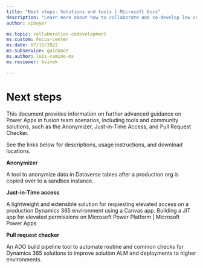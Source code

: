 ```yaml
---
title: "Next steps: Solutions and tools | Microsoft Docs"
description: "Learn more about how to collaborate and co-develop low code apps in Power Apps."
author: spboyer

ms.topic: collaboration-codevelopment
ms.custom: Focus-center
ms.date: 07/15/2022
ms.subservice: guidance
ms.author: luis-camino-ms
ms.reviewer: kvivek

---
```


# Next steps

This document provides information on further advanced guidance on Power Apps in fusion team scenarios, including tools and community solutions, such as the Anonymizer, Just-in-Time Access, and Pull Request Checker. 

See the links below for descriptions, usage instructions, and download locations. 

**Anonymizer**

A tool to anonymize data in Dataverse tables after a production org is copied over to a sandbox instance.

**Just-in-Time access**

A lightweight and extensible solution for requesting elevated access on a production Dynamics 365 environment using a Canvas app.
Building a JIT app for elevated permissions on Microsoft Power Platform | Microsoft Power Apps

**Pull request checker**

An ADO build pipeline tool to automate routine and common checks for Dynamics 365 solutions to improve solution ALM and deployments to higher environments.


